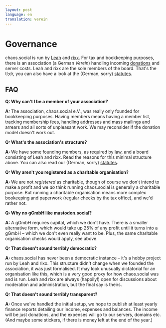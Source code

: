 ```yaml
---
layout: post
language: en
translation: verein
---
```


# Governance

chaos.social is run by [Leah](//chaos.social/@Leah) and [rixx](//chaos.social/@rixx). For tax and bookkeeping purposes,
there is an association (a German *Verein*) handling incoming [donations](/money) and server costs. Leah and rixx are
the sole members of the board. That's the tl;dr, you can also have a look at the (German, sorry)
[statutes](/verein/satzung).

## FAQ

**Q: Why can't I be a member of your association?**

**A:** The association, chaos.social e.V., was really only founded for bookkeeping purposes. Having members means having
a member list, tracking membership fees, handling addresses and mass mailings and arrears and all sorts of unpleasant
work. We may reconsider if the donation model doesn't work out.

**Q: What's the association's structure?**

**A:** We have some founding members, as required by law, and a board consisting of Leah and rixx. Read the reasons for
this minimal structure above. You can also read our (German, sorry) [statutes](/verein/satzung).

**Q: Why aren't you registered as a charitable organisation?**

**A:** We are not *registered* as charitable, though of course we don't intend to make a profit and we *do* think
running chaos.social is generally a charitable purpose. But running a charitable organisation means more complex
bookeeping and paperwork (regular checks by the tax office), and we'd rather not.

**Q: Why no gGmbH like mastodon.social?**

**A:** A gGmbH requires capital, which we don't have. There is a smaller alternative form, which would take up 25% of
any profit until it turns into a gGmbH – which we don't even really want to be. Plus, the same charitable organisation
checks would apply, see above.

**Q: That doesn't sound terribly democratic?**

**A:** chaos.social has never been a democratic instance – it's a hobby project run by Leah and rixx. This structure
didn't change when we founded the association, it was just formalised. It may look unusually dictatorial for an
organisation like this, which is a very good proxy for how chaos.social was and is run. Leah and rixx are always
(happily!) open for discussions about moderation and administration, but the final say is theirs.

**Q: That doesn't sound terribly transparent?**

**A:** Once we've handled the initial setup, we hope to publish at least yearly finance reports detailing our income,
expenses and balances. The income will be just donations, and the expenses will go to our servers, domains etc. (And
maybe some stickers, if there is money left at the end of the year.)
